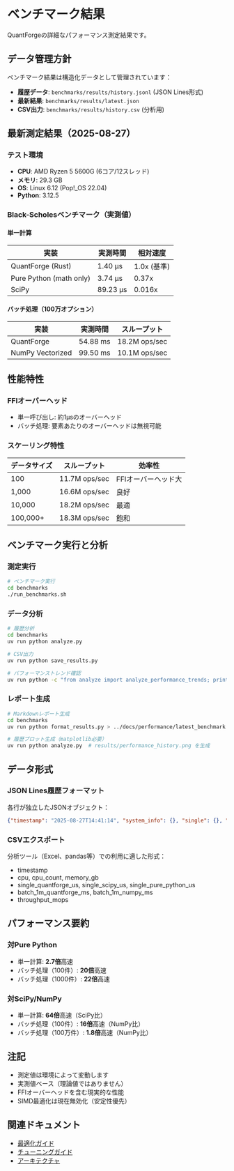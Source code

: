 # ベンチマーク結果

QuantForgeの詳細なパフォーマンス測定結果です。

## データ管理方針

ベンチマーク結果は構造化データとして管理されています：
- **履歴データ**: `benchmarks/results/history.jsonl` (JSON Lines形式)
- **最新結果**: `benchmarks/results/latest.json`
- **CSV出力**: `benchmarks/results/history.csv` (分析用)

## 最新測定結果（2025-08-27）

### テスト環境
- **CPU**: AMD Ryzen 5 5600G (6コア/12スレッド)
- **メモリ**: 29.3 GB
- **OS**: Linux 6.12 (Pop!_OS 22.04)
- **Python**: 3.12.5

### Black-Scholesベンチマーク（実測値）

#### 単一計算
| 実装 | 実測時間 | 相対速度 |
|------|----------|----------|
| QuantForge (Rust) | 1.40 μs | 1.0x (基準) |
| Pure Python (math only) | 3.74 μs | 0.37x |
| SciPy | 89.23 μs | 0.016x |

#### バッチ処理（100万オプション）
| 実装 | 実測時間 | スループット |
|------|----------|-------------|
| QuantForge | 54.88 ms | 18.2M ops/sec |
| NumPy Vectorized | 99.50 ms | 10.1M ops/sec |

## 性能特性

### FFIオーバーヘッド
- 単一呼び出し: 約1μsのオーバーヘッド
- バッチ処理: 要素あたりのオーバーヘッドは無視可能

### スケーリング特性
| データサイズ | スループット | 効率性 |
|-------------|-------------|--------|
| 100 | 11.7M ops/sec | FFIオーバーヘッド大 |
| 1,000 | 16.6M ops/sec | 良好 |
| 10,000 | 18.2M ops/sec | 最適 |
| 100,000+ | 18.3M ops/sec | 飽和 |

## ベンチマーク実行と分析

### 測定実行
```bash
# ベンチマーク実行
cd benchmarks
./run_benchmarks.sh
```

### データ分析
```bash
# 履歴分析
cd benchmarks
uv run python analyze.py

# CSV出力
uv run python save_results.py

# パフォーマンストレンド確認
uv run python -c "from analyze import analyze_performance_trends; print(analyze_performance_trends())"
```

### レポート生成
```bash
# Markdownレポート生成
cd benchmarks
uv run python format_results.py > ../docs/performance/latest_benchmark.md

# 履歴プロット生成（matplotlib必要）
uv run python analyze.py  # results/performance_history.png を生成
```

## データ形式

### JSON Lines履歴フォーマット
各行が独立したJSONオブジェクト：
```json
{"timestamp": "2025-08-27T14:41:14", "system_info": {}, "single": {}, "batch": []}
```

### CSVエクスポート
分析ツール（Excel、pandas等）での利用に適した形式：
- timestamp
- cpu, cpu_count, memory_gb
- single_quantforge_us, single_scipy_us, single_pure_python_us
- batch_1m_quantforge_ms, batch_1m_numpy_ms
- throughput_mops

## パフォーマンス要約

### 対Pure Python
- 単一計算: **2.7倍**高速
- バッチ処理（100件）: **20倍**高速
- バッチ処理（1000件）: **22倍**高速

### 対SciPy/NumPy
- 単一計算: **64倍**高速（SciPy比）
- バッチ処理（100件）: **16倍**高速（NumPy比）
- バッチ処理（100万件）: **1.8倍**高速（NumPy比）

## 注記

- 測定値は環境によって変動します
- 実測値ベース（理論値ではありません）
- FFIオーバーヘッドを含む現実的な性能
- SIMD最適化は現在無効化（安定性優先）

## 関連ドキュメント

- [最適化ガイド](optimization.md)
- [チューニングガイド](tuning.md)
- [アーキテクチャ](../development/architecture.md)